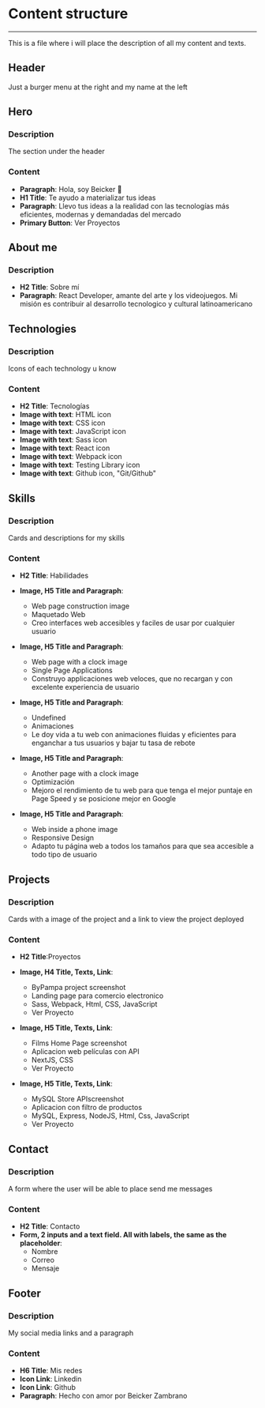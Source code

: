 # Content structure

---

This is a file where i will place the description of all my content and texts.

## Header

Just a burger menu at the right and my name at the left

## Hero

### Description 

The section under the header

### Content

- **Paragraph**: Hola, soy Beicker  👋
- **H1 Title**: Te ayudo a materializar tus ideas
- **Paragraph**: Llevo tus ideas a la realidad con las tecnologías más eficientes, modernas y demandadas del mercado
- **Primary Button**: Ver Proyectos

## About me

### Description

- **H2 Title**: Sobre mí
- **Paragraph**: React Developer, amante del arte y los videojuegos. Mi misión es contribuir al desarrollo tecnologico y cultural latinoamericano

## Technologies

### Description

Icons of each technology u know

### Content

- **H2 Title**: Tecnologías
- **Image with text**: HTML icon
- **Image with text**: CSS icon
- **Image with text**: JavaScript icon
- **Image with text**: Sass icon
- **Image with text**: React icon
- **Image with text**: Webpack icon
- **Image with text**: Testing Library icon
- **Image with text**: Github icon, "Git/Github"

## Skills

### Description

Cards and descriptions for my skills

### Content

- **H2 Title**: Habilidades
- **Image, H5 Title and Paragraph**: 
	- Web page construction image
	- Maquetado Web 
	- Creo interfaces web accesibles y faciles de usar por cualquier usuario

- **Image, H5 Title and Paragraph**: 
	- Web page with a clock image
	- Single Page Applications
	- Construyo applicaciones web veloces, que no recargan y con excelente experiencia de usuario

- **Image, H5 Title and Paragraph**: 
	- Undefined
	- Animaciones
	- Le doy vida a tu web con animaciones fluidas y eficientes para enganchar a tus usuarios y bajar tu tasa de rebote

- **Image, H5 Title and Paragraph**: 
	- Another page with a clock image
	- Optimización
	- Mejoro el rendimiento de tu web para que tenga el mejor puntaje en Page Speed y se posicione mejor en Google

- **Image, H5 Title and Paragraph**: 
	- Web inside a phone image
	- Responsive Design
	- Adapto tu página web a todos los tamaños para que sea accesible a todo tipo de usuario

## Projects

### Description

Cards with a image of the project and a link to view the project deployed

### Content

- **H2 Title**:Proyectos
- **Image, H4 Title, Texts, Link**: 
	- ByPampa project screenshot
	- Landing page para comercio electronico
	- Sass, Webpack, Html, CSS, JavaScript
	- Ver Proyecto

- **Image, H5 Title, Texts, Link**: 
	- Films Home Page screenshot
	- Aplicacion web películas con API
	- NextJS, CSS
	- Ver Proyecto

- **Image, H5 Title, Texts, Link**: 
	- MySQL Store APIscreenshot
	- Aplicacion con filtro de productos
	- MySQL, Express, NodeJS, Html, Css, JavaScript
	- Ver Proyecto

## Contact

### Description

A form where the user will be able to place send me messages

### Content

- **H2 Title**: Contacto
- **Form, 2 inputs and a text field. All with labels, the same as the placeholder**:
	- Nombre
	- Correo
	- Mensaje

## Footer

### Description

My social media links and a paragraph

### Content

- **H6 Title**: Mis redes
- **Icon Link**: Linkedin
- **Icon Link**: Github
- **Paragraph**: Hecho con amor por Beicker Zambrano
